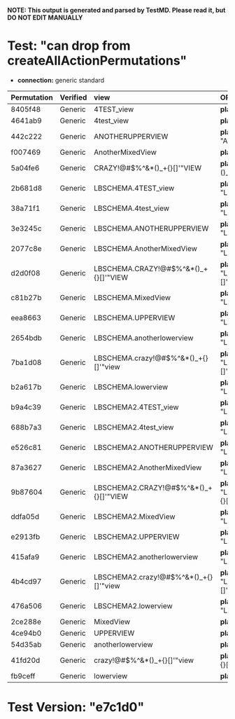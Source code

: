 **NOTE: This output is generated and parsed by TestMD. Please read it, but DO NOT EDIT MANUALLY**

# Test: "can drop from createAllActionPermutations" #

- **connection:** generic standard

| Permutation | Verified | view                                   | OPERATIONS
| :---------- | :------- | :------------------------------------- | :------
| 8405f48     | Generic  | 4TEST_view                             | **plan**: DROP VIEW "4TEST_view"
| 4641ab9     | Generic  | 4test_view                             | **plan**: DROP VIEW "4test_view"
| 442c222     | Generic  | ANOTHERUPPERVIEW                       | **plan**: DROP VIEW "ANOTHERUPPERVIEW"
| f007469     | Generic  | AnotherMixedView                       | **plan**: DROP VIEW "AnotherMixedView"
| 5a04fe6     | Generic  | CRAZY!@#\$%^&*()_+{}[]'"VIEW           | **plan**: DROP VIEW "CRAZY!@#\$%^&*()_+{}[]'""VIEW"
| 2b681d8     | Generic  | LBSCHEMA.4TEST_view                    | **plan**: DROP VIEW "LBSCHEMA"."4TEST_view"
| 38a71f1     | Generic  | LBSCHEMA.4test_view                    | **plan**: DROP VIEW "LBSCHEMA"."4test_view"
| 3e3245c     | Generic  | LBSCHEMA.ANOTHERUPPERVIEW              | **plan**: DROP VIEW "LBSCHEMA"."ANOTHERUPPERVIEW"
| 2077c8e     | Generic  | LBSCHEMA.AnotherMixedView              | **plan**: DROP VIEW "LBSCHEMA"."AnotherMixedView"
| d2d0f08     | Generic  | LBSCHEMA.CRAZY!@#\$%^&*()_+{}[]'"VIEW  | **plan**: DROP VIEW "LBSCHEMA"."CRAZY!@#\$%^&*()_+{}[]'""VIEW"
| c81b27b     | Generic  | LBSCHEMA.MixedView                     | **plan**: DROP VIEW "LBSCHEMA"."MixedView"
| eea8663     | Generic  | LBSCHEMA.UPPERVIEW                     | **plan**: DROP VIEW "LBSCHEMA"."UPPERVIEW"
| 2654bdb     | Generic  | LBSCHEMA.anotherlowerview              | **plan**: DROP VIEW "LBSCHEMA"."anotherlowerview"
| 7ba1d08     | Generic  | LBSCHEMA.crazy!@#\$%^&*()_+{}[]'"view  | **plan**: DROP VIEW "LBSCHEMA"."crazy!@#\$%^&*()_+{}[]'""view"
| b2a617b     | Generic  | LBSCHEMA.lowerview                     | **plan**: DROP VIEW "LBSCHEMA"."lowerview"
| b9a4c39     | Generic  | LBSCHEMA2.4TEST_view                   | **plan**: DROP VIEW "LBSCHEMA2"."4TEST_view"
| 688b7a3     | Generic  | LBSCHEMA2.4test_view                   | **plan**: DROP VIEW "LBSCHEMA2"."4test_view"
| e526c81     | Generic  | LBSCHEMA2.ANOTHERUPPERVIEW             | **plan**: DROP VIEW "LBSCHEMA2"."ANOTHERUPPERVIEW"
| 87a3627     | Generic  | LBSCHEMA2.AnotherMixedView             | **plan**: DROP VIEW "LBSCHEMA2"."AnotherMixedView"
| 9b87604     | Generic  | LBSCHEMA2.CRAZY!@#\$%^&*()_+{}[]'"VIEW | **plan**: DROP VIEW "LBSCHEMA2"."CRAZY!@#\$%^&*()_+{}[]'""VIEW"
| ddfa05d     | Generic  | LBSCHEMA2.MixedView                    | **plan**: DROP VIEW "LBSCHEMA2"."MixedView"
| e2913fb     | Generic  | LBSCHEMA2.UPPERVIEW                    | **plan**: DROP VIEW "LBSCHEMA2"."UPPERVIEW"
| 415afa9     | Generic  | LBSCHEMA2.anotherlowerview             | **plan**: DROP VIEW "LBSCHEMA2"."anotherlowerview"
| 4b4cd97     | Generic  | LBSCHEMA2.crazy!@#\$%^&*()_+{}[]'"view | **plan**: DROP VIEW "LBSCHEMA2"."crazy!@#\$%^&*()_+{}[]'""view"
| 476a506     | Generic  | LBSCHEMA2.lowerview                    | **plan**: DROP VIEW "LBSCHEMA2"."lowerview"
| 2ce288e     | Generic  | MixedView                              | **plan**: DROP VIEW "MixedView"
| 4ce94b0     | Generic  | UPPERVIEW                              | **plan**: DROP VIEW "UPPERVIEW"
| 54d35ab     | Generic  | anotherlowerview                       | **plan**: DROP VIEW "anotherlowerview"
| 41fd20d     | Generic  | crazy!@#\$%^&*()_+{}[]'"view           | **plan**: DROP VIEW "crazy!@#\$%^&*()_+{}[]'""view"
| fb9ceff     | Generic  | lowerview                              | **plan**: DROP VIEW "lowerview"

# Test Version: "e7c1d0" #